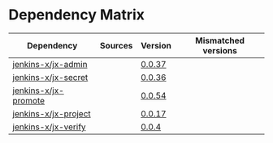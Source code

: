 # Dependency Matrix

Dependency | Sources | Version | Mismatched versions
---------- | ------- | ------- | -------------------
[jenkins-x/jx-admin](https://github.com/jenkins-x/jx-admin) |  | [0.0.37](https://github.com/jenkins-x/jx-admin/releases/tag/v0.0.37) | 
[jenkins-x/jx-secret](https://github.com/jenkins-x/jx-secret) |  | [0.0.36](https://github.com/jenkins-x/jx-secret/releases/tag/v0.0.36) | 
[jenkins-x/jx-promote](https://github.com/jenkins-x/jx-promote) |  | [0.0.54](https://github.com/jenkins-x/jx-promote/releases/tag/v0.0.54) | 
[jenkins-x/jx-project](https://github.com/jenkins-x/jx-project) |  | [0.0.17](https://github.com/jenkins-x/jx-project/releases/tag/v0.0.17) | 
[jenkins-x/jx-verify](https://github.com/jenkins-x/jx-verify) |  | [0.0.4](https://github.com/jenkins-x/jx-verify/releases/tag/v0.0.4) | 

